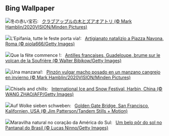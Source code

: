 ## Bing Wallpaper
![](https://www.bing.com/th?id=OHR.CrabappleChaffinch_JA-JP2354093241_UHD.jpg&w=1000)冬の赤い宝石:&nbsp;&ensp;[クラブアップルの木とズアオアトリ (© Mark Hamblin/2020VISION/Minden Pictures)](https://www.bing.com/th?id=OHR.CrabappleChaffinch_JA-JP2354093241_UHD.jpg)
<br><br/>
![](https://www.bing.com/th?id=OHR.BefanaPiazzaNavona_459973167_IT-IT4250570937_UHD.jpg&w=1000)L'Epifania, tutte le feste porta via!:&nbsp;&ensp;[Artigianato natalizio a Piazza Navona, Roma (© piola666/Getty Images)](https://www.bing.com/th?id=OHR.BefanaPiazzaNavona_459973167_IT-IT4250570937_UHD.jpg)
<br><br/>
![](https://www.bing.com/th?id=OHR.GuadeloupeCarnival_FR-FR1231104335_UHD.jpg&w=1000)Que la fête commence !:&nbsp;&ensp;[Antilles françaises, Guadeloupe, brume sur le volcan de la Soufrière (© Walter Bibikow/Getty Images)](https://www.bing.com/th?id=OHR.GuadeloupeCarnival_FR-FR1231104335_UHD.jpg)
<br><br/>
![](https://www.bing.com/th?id=OHR.CrabappleChaffinch_ES-ES9402342278_UHD.jpg&w=1000)¡Una manzana!:&nbsp;&ensp;[Pinzón vulgar macho posado en un manzano cangrejo en invierno (© Mark Hamblin/2020VISION/Minden Pictures)](https://www.bing.com/th?id=OHR.CrabappleChaffinch_ES-ES9402342278_UHD.jpg)
<br><br/>
![](https://www.bing.com/th?id=OHR.HarbinFestival_EN-GB9198021502_UHD.jpg&w=1000)Chisels and chills:&nbsp;&ensp;[International Ice and Snow Festival, Harbin, China (© WANG ZHAO/AFP/Getty Images)](https://www.bing.com/th?id=OHR.HarbinFestival_EN-GB9198021502_UHD.jpg)
<br><br/>
![](https://www.bing.com/th?id=OHR.GoldenGateLight_DE-DE1352725160_UHD.jpg&w=1000)Auf Wolke sieben schweben:&nbsp;&ensp;[Golden Gate Bridge, San Francisco, Kalifornien, USA (© Jim Patterson/Tandem Stills + Motion)](https://www.bing.com/th?id=OHR.GoldenGateLight_DE-DE1352725160_UHD.jpg)
<br><br/>
![](https://www.bing.com/th?id=OHR.SunsetPantanal_PT-BR1044442706_UHD.jpg&w=1000)Maravilha natural no coração da América do Sul:&nbsp;&ensp;[Um belo pôr do sol no Pantanal do Brasil (© Lucas Ninno/Getty Images)](https://www.bing.com/th?id=OHR.SunsetPantanal_PT-BR1044442706_UHD.jpg)
<br><br/>
